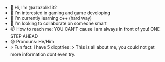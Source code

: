- 👋 Hi, I’m @azazolik132
- 👀 I’m interested in gaming and game developing
- 🌱 I’m currently learning c++ (hard way)
- 💞️ I’m looking to collaborate on someone smart
- 📫 How to reach me: YOU CAN'T cause i am always in front of you! ONE STEP AHEAD
- 😄 Pronouns: He/Him
- ⚡ Fun fact: i have 5 dioptries :>
  This is all about me, you could not get more information dont even try.
